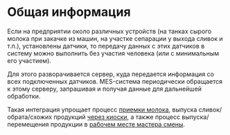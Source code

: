 # Общая информация

Если на предприятии около различных устройств (на танках сырого молока при закачке из машин, на участке сепарации у выхода сливок и т.п.), установлены датчики, то передачу данных с этих датчиков в систему можно выполнить без участия человека (или с минимальным его участием).



Для этого разворачивается сервер, куда передается информация со всех подключенных датчиков. MES-система периодически обращается к этому серверу, запрашивая и получая данные для дальнейшей обработки.



Такая интеграция упрощает процесс [приемки молока](MilkReceivingQuality.md), выпуска сливок/обрата/схожих продукций [через киоски](AcceptanceAndTransfer.md), а также процесс выпуска/перемещения продукции в [рабочем месте мастера смены](ShiftMaster.md).